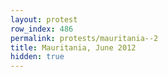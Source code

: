 ```yaml
---
layout: protest
row_index: 486
permalink: protests/mauritania--2
title: Mauritania, June 2012
hidden: true
---
```

